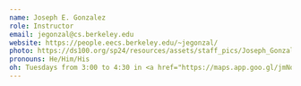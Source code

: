 ```yaml
---
name: Joseph E. Gonzalez
role: Instructor
email: jegonzal@cs.berkeley.edu
website: https://people.eecs.berkeley.edu/~jegonzal/
photo: https://ds100.org/sp24/resources/assets/staff_pics/Joseph_Gonzalez.png
pronouns: He/Him/His
oh: Tuesdays from 3:00 to 4:30 in <a href="https://maps.app.goo.gl/jmNq5VXHH6eivnFs9">Soda 773</a> (Starting Jan 23rd)
---
```

